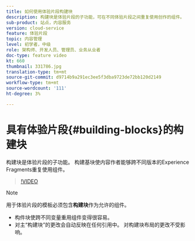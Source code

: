 ```yaml
---
title: 如何使用体验片段构建块
description: 构建块是体验片段的子功能，可在不同体验片段之间重复使用创作的组件。
sub-product: 站点，内容服务
version: cloud-service
feature: 体验片段
topic: 内容管理
level: 初学者，中级
role: 架构师、开发人员、管理员、业务从业者
doc-type: feature video
kt: 660
thumbnail: 331786.jpg
translation-type: tm+mt
source-git-commit: d9714b9a291ec3ee5f3dba9723de72bb120d2149
workflow-type: tm+mt
source-wordcount: '111'
ht-degree: 3%

---
```



# 具有体验片段{#building-blocks}的构建块

构建块是体验片段的子功能。 构建基块使内容作者能够跨不同版本的Experience Fragments重复使用组件。

>[!VIDEO](https://video.tv.adobe.com/v/331786/?quality=12&learn=on)

>[!NOTE]
>
> 用于体验片段的模板必须包含&#x200B;**构建块**&#x200B;作为允许的组件。

* 构件块使跨不同变量重用组件变得很容易。
* 对主“构建块”的更改会自动反映在任何引用中。 对构建块布局的更改不受影响。